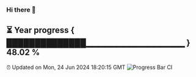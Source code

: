 ### Hi there 👋
⏳ Year progress { ██████████████▁▁▁▁▁▁▁▁▁▁▁▁▁▁▁▁ } 48.02 %
---
⏰ Updated on Mon, 24 Jun 2024 18:20:15 GMT
![Progress Bar CI](https://github.com/liununu/liununu/workflows/Progress%20Bar%20CI/badge.svg)
